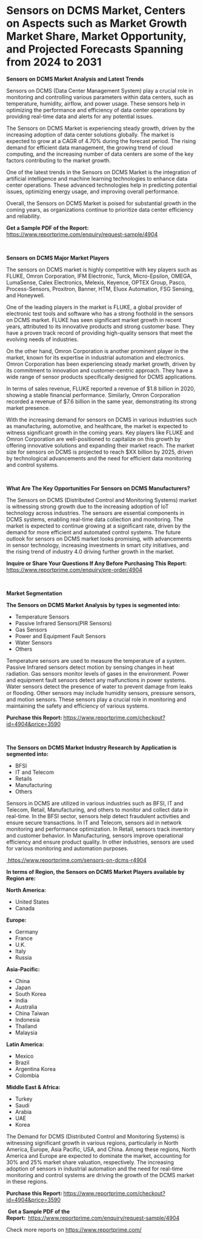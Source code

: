 <p><h1>Sensors on DCMS Market, Centers on Aspects such as Market Growth Market Share, Market Opportunity, and Projected Forecasts Spanning from 2024 to 2031</h1></p><p><strong>Sensors on DCMS Market Analysis and Latest Trends</strong></p>
<p><p>Sensors on DCMS (Data Center Management System) play a crucial role in monitoring and controlling various parameters within data centers, such as temperature, humidity, airflow, and power usage. These sensors help in optimizing the performance and efficiency of data center operations by providing real-time data and alerts for any potential issues.</p><p>The Sensors on DCMS Market is experiencing steady growth, driven by the increasing adoption of data center solutions globally. The market is expected to grow at a CAGR of 4.70% during the forecast period. The rising demand for efficient data management, the growing trend of cloud computing, and the increasing number of data centers are some of the key factors contributing to the market growth.</p><p>One of the latest trends in the Sensors on DCMS Market is the integration of artificial intelligence and machine learning technologies to enhance data center operations. These advanced technologies help in predicting potential issues, optimizing energy usage, and improving overall performance.</p><p>Overall, the Sensors on DCMS Market is poised for substantial growth in the coming years, as organizations continue to prioritize data center efficiency and reliability.</p></p>
<p><strong>Get a Sample PDF of the Report:&nbsp;</strong> <a href="https://www.reportprime.com/enquiry/request-sample/4904">https://www.reportprime.com/enquiry/request-sample/4904</a></p>
<p>&nbsp;</p>
<p><strong>Sensors on DCMS Major Market Players</strong></p>
<p><p>The sensors on DCMS market is highly competitive with key players such as FLUKE, Omron Corporation, IFM Electronic, Turck, Micro-Epsilon, OMEGA, LumaSense, Calex Electronics, Melexis, Keyence, OPTEX Group, Pasco, Process-Sensors, Proxitron, Banner, HTM, Eluox Automation, FSG Sensing, and Honeywell. </p><p>One of the leading players in the market is FLUKE, a global provider of electronic test tools and software who has a strong foothold in the sensors on DCMS market. FLUKE has seen significant market growth in recent years, attributed to its innovative products and strong customer base. They have a proven track record of providing high-quality sensors that meet the evolving needs of industries.</p><p>On the other hand, Omron Corporation is another prominent player in the market, known for its expertise in industrial automation and electronics. Omron Corporation has been experiencing steady market growth, driven by its commitment to innovation and customer-centric approach. They have a wide range of sensor products specifically designed for DCMS applications.</p><p>In terms of sales revenue, FLUKE reported a revenue of $1.8 billion in 2020, showing a stable financial performance. Similarly, Omron Corporation recorded a revenue of $7.6 billion in the same year, demonstrating its strong market presence.</p><p>With the increasing demand for sensors on DCMS in various industries such as manufacturing, automotive, and healthcare, the market is expected to witness significant growth in the coming years. Key players like FLUKE and Omron Corporation are well-positioned to capitalize on this growth by offering innovative solutions and expanding their market reach. The market size for sensors on DCMS is projected to reach $XX billion by 2025, driven by technological advancements and the need for efficient data monitoring and control systems.</p></p>
<p>&nbsp;</p>
<p><strong>What Are The Key Opportunities For Sensors on DCMS Manufacturers?</strong></p>
<p><p>The Sensors on DCMS (Distributed Control and Monitoring Systems) market is witnessing strong growth due to the increasing adoption of IoT technology across industries. The sensors are essential components in DCMS systems, enabling real-time data collection and monitoring. The market is expected to continue growing at a significant rate, driven by the demand for more efficient and automated control systems. The future outlook for sensors on DCMS market looks promising, with advancements in sensor technology, increasing investments in smart city initiatives, and the rising trend of industry 4.0 driving further growth in the market.</p></p>
<p><strong>Inquire or Share Your Questions If Any Before Purchasing This Report:</strong> <a href="https://www.reportprime.com/enquiry/pre-order/4904">https://www.reportprime.com/enquiry/pre-order/4904</a></p>
<p>&nbsp;</p>
<p><strong>Market Segmentation</strong></p>
<p><strong>The Sensors on DCMS Market Analysis by types is segmented into:</strong></p>
<p><ul><li>Temperature Sensors</li><li>Passive Infrared Sensors(PIR Sensors)</li><li>Gas Sensors</li><li>Power and Equipment Fault Sensors</li><li>Water Sensors</li><li>Others</li></ul></p>
<p><p>Temperature sensors are used to measure the temperature of a system. Passive Infrared sensors detect motion by sensing changes in heat radiation. Gas sensors monitor levels of gases in the environment. Power and equipment fault sensors detect any malfunctions in power systems. Water sensors detect the presence of water to prevent damage from leaks or flooding. Other sensors may include humidity sensors, pressure sensors, and motion sensors. These sensors play a crucial role in monitoring and maintaining the safety and efficiency of various systems.</p></p>
<p><strong>Purchase this Report:&nbsp;</strong><a href="https://www.reportprime.com/checkout?id=4904&price=3590">https://www.reportprime.com/checkout?id=4904&price=3590</a></p>
<p>&nbsp;</p>
<p><strong>The Sensors on DCMS Market Industry Research by Application is segmented into:</strong></p>
<p><ul><li>BFSI</li><li>IT and Telecom</li><li>Retails</li><li>Manufacturing</li><li>Others</li></ul></p>
<p><p>Sensors in DCMS are utilized in various industries such as BFSI, IT and Telecom, Retail, Manufacturing, and others to monitor and collect data in real-time. In the BFSI sector, sensors help detect fraudulent activities and ensure secure transactions. In IT and Telecom, sensors aid in network monitoring and performance optimization. In Retail, sensors track inventory and customer behavior. In Manufacturing, sensors improve operational efficiency and ensure product quality. In other industries, sensors are used for various monitoring and automation purposes.</p></p>
<p><a href="https://www.reportprime.com/sensors-on-dcms-r4904">&nbsp;https://www.reportprime.com/sensors-on-dcms-r4904</a></p>
<p><strong>In terms of Region, the Sensors on DCMS Market Players available by Region are:</strong></p>
<p>
    <p> <strong> North America: </strong>
        <ul>
            <li>United States</li>
            <li>Canada</li>
        </ul>
        </p> 
    <p> <strong> Europe: </strong>
        <ul>
            <li>Germany</li>
            <li>France</li>
            <li>U.K.</li>
            <li>Italy</li>
            <li>Russia</li>
        </ul>
        </p> 
    <p> <strong> Asia-Pacific: </strong>
        <ul>
            <li>China</li>
            <li>Japan</li>
            <li>South Korea</li>
            <li>India</li>
            <li>Australia</li>
            <li>China Taiwan</li>
            <li>Indonesia</li>
            <li>Thailand</li>
            <li>Malaysia</li>
        </ul>
        </p> 
    <p> <strong> Latin America: </strong>
        <ul>
            <li>Mexico</li>
            <li>Brazil</li>
            <li>Argentina Korea</li>
            <li>Colombia</li>
        </ul>
        </p> 
    <p> <strong> Middle East & Africa: </strong>
        <ul>
            <li>Turkey</li>
            <li>Saudi</li>
            <li>Arabia</li>
            <li>UAE</li>
            <li>Korea</li>
        </ul>
    </p>
    </p>
<p><p>The Demand for DCMS (Distributed Control and Monitoring Systems) is witnessing significant growth in various regions, particularly in North America, Europe, Asia Pacific, USA, and China. Among these regions, North America and Europe are expected to dominate the market, accounting for 30% and 25% market share valuation, respectively. The increasing adoption of sensors in industrial automation and the need for real-time monitoring and control systems are driving the growth of the DCMS market in these regions.</p></p>
<p><strong>Purchase this Report: </strong><a href="https://www.reportprime.com/checkout?id=4904&price=3590">https://www.reportprime.com/checkout?id=4904&price=3590</a></p>
<p>&nbsp;<strong>Get a Sample PDF of the Report:&nbsp;&nbsp;</strong><a href="https://www.reportprime.com/enquiry/request-sample/4904">https://www.reportprime.com/enquiry/request-sample/4904</a></p>
<p><strong></strong></p>
<p>Check more reports on <a href="https://www.reportprime.com/">https://www.reportprime.com/</a></p>